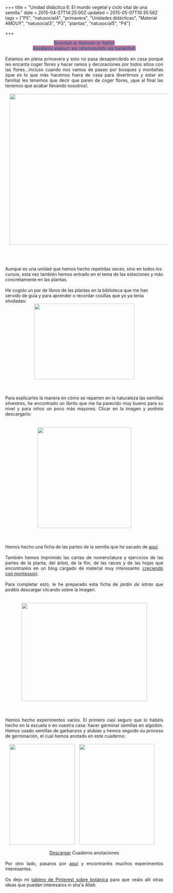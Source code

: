 +++
title = "Unidad didáctica 6: El mundo vegetal y ciclo vital de una semilla."
date = 2015-04-27T14:25:00Z
updated = 2015-05-07T19:35:56Z
tags = ["P5", "natusocial4", "primavera", "Unidades didácticas", "Material AMDUY", "natusocial3", "P3", "plantas", "natusocial5", "P4"]

+++

<div dir="ltr" style="text-align: left;" trbidi="on"><div style="text-align: center;"><span style="background-color: #c27ba0; color: #0b5394;">Bismillah ar Rahman ar Rahim</span></div><div style="text-align: center;"><span style="background-color: #c27ba0; color: #0b5394;">Assalamu alaikum wa rahamatullahi wa barakatuh</span></div><br /><div style="text-align: justify;">Estamos en plena primavera y esto no pasa desapercibido en casa porque les encanta coger flores y hacer ramos y decoraciones por todos sitios con las flores...incluso cuando nos vamos de paseo por bosques y montañas (que es lo que más hacemos fuera de casa para divertirnos y estar en familia) les tenemos que decir que paren de coger flores, ¡que al final las tenemos que acabar llevando nosotros!.</div><div style="text-align: justify;"><br /></div><div class="separator" style="clear: both; text-align: center;"><a href="http://2.bp.blogspot.com/-6HRK29I86T0/VSOtvZeyecI/AAAAAAAAHa4/MIfQeaQzUZo/s1600/ramoyestanque.jpg" imageanchor="1" style="margin-left: 1em; margin-right: 1em;"><img border="0" height="480" src="http://2.bp.blogspot.com/-6HRK29I86T0/VSOtvZeyecI/AAAAAAAAHa4/MIfQeaQzUZo/s1600/ramoyestanque.jpg" width="640" /></a></div><div style="text-align: justify;"><br /></div><div style="text-align: justify;"><br /><a name='more'></a><br /></div><br />Aunque es una unidad que hemos hecho repetidas veces, sino en todos los cursos, esta vez también hemos entrado en el tema de las estaciones y más concretamente en las plantas.<br /><br />He cogido un par de libros de las plantas en la biblioteca que me han servido de guía y para aprender o recordar cosillas que yo ya tenía olvidadas:<br /><div class="separator" style="clear: both; text-align: center;"><a href="http://4.bp.blogspot.com/-LauU9xmr1Gs/VSOsyNs3eII/AAAAAAAAHao/sEdH-Px-iMY/s1600/IMG_0845.JPG" imageanchor="1" style="margin-left: 1em; margin-right: 1em;"><img border="0" height="240" src="http://4.bp.blogspot.com/-LauU9xmr1Gs/VSOsyNs3eII/AAAAAAAAHao/sEdH-Px-iMY/s1600/IMG_0845.JPG" width="320" /></a></div><br /><div style="text-align: center;"><br /></div><div style="text-align: justify;"><div class="separator" style="clear: both;"><br class="Apple-interchange-newline" /></div>Para explicarles la manera en cómo se reparten en la naturaleza las semillas silvestres, he encontrado un librito que me ha parecido muy bueno para su nivel y para niños un poco más mayores. Clicar en la imagen y podréis descargarlo:<br /><br /><br /><div class="separator" style="clear: both; text-align: center;"><a href="http://www.gijon.es/publicacions/show/2176-semillas-viajeras-del-tiempo-y-el-espacio"><img border="0" height="320" src="http://2.bp.blogspot.com/-SSbiHLCBihk/VSOvJuUGWEI/AAAAAAAAHbM/HQD4hkzMLxo/s1600/Captura%2Bde%2Bpantalla%2B2015-04-07%2Ba%2Bla(s)%2B12.17.48.png" width="299" /></a></div><br /><div style="text-align: left;"><div style="text-align: justify;"><br /><br />Hemos hecho una ficha de las partes de la semilla que he sacado de <a href="http://embrio-vege.blogspot.com.es/p/desarrollo-de-la-semilla.html">aquí</a>.<br /><br />También hemos imprimido las cartas de nomenclatura y ejercicios de las partes de la planta, del árbol, de la flor, de las raíces y de las hojas que encontraréis en un blog cargado de material muy interesante: <a href="http://www.creciendoconmontessori.com/search/label/Bot%C3%A1nica" target="_blank">creciendo con montessori</a>.</div></div></div><div style="text-align: justify;"><div style="text-align: justify;"><br /></div>Para completar esto, le he preparado esta ficha de&nbsp;<i>jardín de letras </i>que podéis descargar clicando sobre la imagen.</div><br /><br /><div class="separator" style="clear: both; text-align: center;"><a href="https://app.box.com/s/e6ofvrrlusgarmqil518wo2k2vw3sczv"><img border="0" height="312" src="http://2.bp.blogspot.com/-82IthiJ3LTY/VR0QlhWWUrI/AAAAAAAAHZw/m9RSoq2_U30/s1600/jardi%CC%81ndeletras.jpg" width="400" /></a></div><div class="separator" style="clear: both; text-align: center;"><br /></div><br /><br /><div style="text-align: justify;">Hemos hecho experimentos varios. El primero casi seguro que lo habéis hecho en la escuela o en vuestra casa: hacer germinar semillas en algodón. Hemos usado semillas de garbanzos y alubias y hemos seguido su proceso de germinación, el cual hemos anotado en este cuaderno:</div><br /><div class="separator" style="clear: both; text-align: center;"><a href="https://app.box.com/s/je7mbaho0ki61m28vcy7y5s3y24obnmm"><img border="0" height="320" src="http://1.bp.blogspot.com/-0-fcS47Q3WY/VSOZvRfDVwI/AAAAAAAAHaU/YMNSuOdwvS0/s1600/cuadernoanotacionplantas(AMDUY).jpg" width="208" /></a><a href="http://4.bp.blogspot.com/-hjVyax2HHOg/VSOszlJPi1I/AAAAAAAAHaw/TTq3ewyt8Ks/s1600/IMG_0846.JPG" imageanchor="1" style="margin-left: 1em; margin-right: 1em;"><img border="0" height="320" src="http://4.bp.blogspot.com/-hjVyax2HHOg/VSOszlJPi1I/AAAAAAAAHaw/TTq3ewyt8Ks/s1600/IMG_0846.JPG" width="240" /></a></div><div class="separator" style="clear: both; text-align: center;"><br /></div><div class="separator" style="clear: both; text-align: center;"><a href="https://app.box.com/s/3axa239qi8de6yrbdnhcjnkfip41ii9j" target="_blank">Descargar</a> Cuaderno anotaciones</div><div class="separator" style="clear: both; text-align: justify;"><br /></div><div class="separator" style="clear: both; text-align: justify;">Por otro lado, pasaros por&nbsp;<a href="http://mistyhorizon2003.hubpages.com/hub/Fun-Classroom-Activities-to-Interest-Children-in-Plants">aquí</a>&nbsp;y&nbsp;encontraréis muchos experimentos interesantes.</div><div class="separator" style="clear: both; text-align: justify;"><br /></div><div class="separator" style="clear: both; text-align: justify;">Os dejo mi <a href="https://www.pinterest.com/ummuyumna/bot%C3%A1nica/">tablero de Pinterest sobre botánica</a> para que veáis allí otras ideas que puedan interesaros in sha'a Allah.</div></div>
